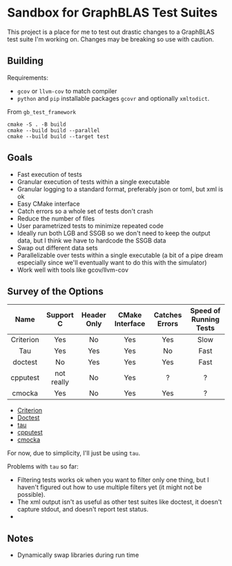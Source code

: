 # Sandbox for GraphBLAS Test Suites
This project is a place for me to test out drastic changes to a GraphBLAS test suite I'm working on. Changes may be breaking so use with caution.

## Building
Requirements:
- `gcov` or `llvm-cov` to match compiler
- `python` and `pip` installable packages `gcovr` and optionally `xmltodict`.

From `gb_test_framework`
```
cmake -S . -B build
cmake --build build --parallel
cmake --build build --target test
```

## Goals

- Fast execution of tests
- Granular execution of tests within a single executable
- Granular logging to a standard format, preferably json or toml, but xml is ok
- Easy CMake interface
- Catch errors so a whole set of tests don't crash
- Reduce the number of files
- User parametrized tests to minimize repeated code
- Ideally run both LGB and SSGB so we don't need to keep the output data, but I think we have to hardcode the SSGB data
- Swap out different data sets
- Parallelizable over tests within a single executable (a bit of a pipe dream especially since we'll eventually want to do this with the simulator)
- Work well with tools like gcov/llvm-cov


## Survey of the Options
|   Name    | Support C  | Header Only | CMake Interface | Catches Errors | Speed of Running Tests |
| :-------: | :--------: | :---------: | :-------------: | :------------: | :--------------------: |
| Criterion |    Yes     |     No      |       Yes       |      Yes       |          Slow          |
|    Tau    |    Yes     |     Yes     |       Yes       |       No       |          Fast          |
|  doctest  |     No     |     Yes     |       Yes       |      Yes       |          Fast          |
| cpputest  | not really |     No      |       Yes       |       ?        |           ?            |
|  cmocka   |    Yes     |     No      |       Yes       |      Yes       |           ?            |

- [Criterion](https://github.com/Snaipe/Criterion)
- [Doctest](https://github.com/doctest/doctest)
- [tau](https://github.com/jasmcaus/tau)
- [cpputest](https://github.com/cpputest/cpputest)
- [cmocka](https://cmocka.org/)

For now, due to simplicity, I'll just be using `tau`.

Problems with `tau` so far:
- Filtering tests works ok when you want to filter only one thing, but I haven't figured out how to use multiple filters yet (it might not be possible).
- The xml output isn't as useful as other test suites like doctest, it doesn't capture stdout, and doesn't report test status.
- 

## Notes
- Dynamically swap libraries during run time